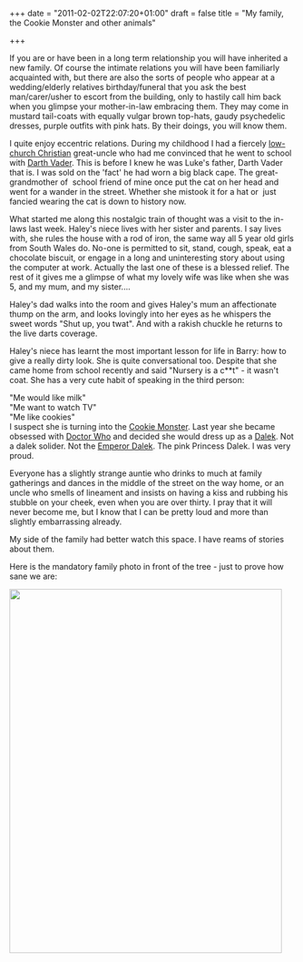 +++
date = "2011-02-02T22:07:20+01:00"
draft = false
title = "My family, the Cookie Monster and other animals"

+++

<p>If you are or have been in a long term relationship you will have inherited a new family. Of course the intimate relations you will have been familiarly acquainted with, but there are also the sorts of people who appear at a wedding/elderly relatives birthday/funeral that you ask the best man/carer/usher to escort from the building, only to hastily call him back when you glimpse your mother-in-law embracing them. They may come in mustard tail-coats with equally vulgar brown top-hats, gaudy psychedelic dresses, purple outfits with pink hats. By their doings, you will know them.</p>

<p>I quite enjoy eccentric relations. During my childhood I had a fiercely <a href="http://en.wikipedia.org/wiki/Official_Monster_Raving_Loony_Party">low-church Christian</a> great-uncle who had me convinced that he went to school with <a href="http://www.starwars.com/databank/character/darthvader/">Darth Vader</a>. This is before I knew he was Luke's father, Darth Vader that is. I was sold on the 'fact' he had worn a big black cape. The great-grandmother of &#160;school friend of mine once put the cat on her head and went for a wander in the street. Whether she mistook it for a hat or &#160;just fancied wearing the cat is down to history now.</p>

<p>What started me along this nostalgic train of thought was a visit to the in-laws last week. Haley's niece lives with her sister and parents. I say lives with, she rules the house with a rod of iron, the same way all 5 year old girls from South Wales do. No-one is permitted to sit, stand, cough, speak, eat a chocolate biscuit, or engage in a long and uninteresting story about using the computer at work. Actually the last one of these is a blessed relief. The rest of it gives me a glimpse of what my lovely wife was like when she was 5, and my mum, and my sister....</p>

<p>Haley's dad walks into the room and gives Haley's mum an affectionate thump on the arm, and looks lovingly into her eyes as he whispers the sweet words "Shut up, you twat". And with a rakish chuckle he returns to the live darts coverage.</p>

<p>Haley's niece has learnt the most important lesson for life in Barry: how to give a really dirty look. She is quite conversational too. Despite that she came home from school recently and said "Nursery is a c**t" - it wasn't coat. She has a very cute habit of speaking in the third person:</p>

<p>"Me would like milk"<br />"Me want to watch TV"<br />"Me like cookies"<br />I suspect she is turning into the <a href="http://muppet.wikia.com/wiki/Cookie_Monster">Cookie Monster</a>. Last year she became obsessed with <a href="http://www.bbc.co.uk/doctorwho/dw">Doctor Who</a> and decided she would dress up as a <a href="http://tardis.wikia.com/wiki/Dalek">Dalek</a>. Not a dalek solider. Not the <a href="http://tardis.wikia.com/wiki/Dalek_Emperor">Emperor Dalek</a>. The pink Princess Dalek. I was very proud.</p>

<p>Everyone has a slightly strange auntie who drinks to much at family gatherings and dances in the middle of the street on the way home, or an uncle who smells of lineament and insists on having a kiss and rubbing his stubble on your cheek, even when you are over thirty. I pray that it will never become me, but I know that I can be pretty loud and more than slightly embarrassing already.</p>

<p>My side of the family had better watch this space. I have reams of stories about them.</p>

<p>Here is the mandatory family photo in front of the tree - just to prove how sane we are:</p>

<p><a href="http://darkmattersheep.net/media/2011/02/silly_family.jpg"><img alt="" class="aligncenter size-full wp-image-392" height="640" src="http://darkmattersheep.net/media/2011/02/silly_family.jpg" title="Silly family" width="480" /></a><br /><p style="text-align: center;"></p></p>